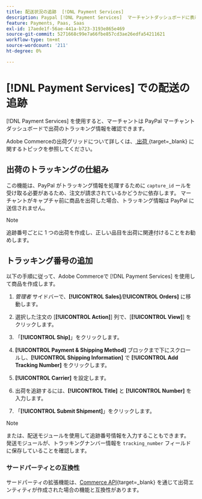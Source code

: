 ```yaml
---
title: 配送状況の追跡  [!DNL Payment Services]
description: Paypal [!DNL Payment Services]  マーチャントダッシュボードに表示される出荷およびトラッキング情報をカスタマイズします。
feature: Payments, Paas, Saas
exl-id: 17aede1f-56ae-441a-b723-3193e865e469
source-git-commit: 5271668c99e7a66fbe857cd3ae26edfa54211621
workflow-type: tm+mt
source-wordcount: '211'
ht-degree: 0%

---
```


# [!DNL Payment Services] での配送の追跡

[!DNL Payment Services] を使用すると、マーチャントは PayPal マーチャントダッシュボードで出荷のトラッキング情報を確認できます。

Adobe Commerceの出荷グリッドについて詳しくは、[ 出荷 ](https://experienceleague.adobe.com/en/docs/commerce-admin/stores-sales/order-management/shipments){target=_blank} に関するトピックを参照してください。

## 出荷のトラッキングの仕組み

この機能は、PayPal がトラッキング情報を処理するために `capture_id` ールを受け取る必要があるため、注文が請求されているかどうかに依存します。 マーチャントがキャプチャ前に商品を出荷した場合、トラッキング情報は PayPal に送信されません。

>[!NOTE]
>
> 追跡番号ごとに 1 つの出荷を作成し、正しい品目を出荷に関連付けることをお勧めします。

## トラッキング番号の追加

以下の手順に従って、Adobe Commerceで [!DNL Payment Services] を使用して商品を作成します。

1. _管理者_ サイドバーで、**[!UICONTROL Sales]**/**[!UICONTROL Orders]** に移動します。

1. 選択した注文の [**[!UICONTROL Action]**] 列で、[**[!UICONTROL View]**] をクリックします。

1. 「**[!UICONTROL Ship]**」をクリックします。

1. **[!UICONTROL Payment & Shipping Method]** ブロックまで下にスクロールし、**[!UICONTROL Shipping Information]** で **[!UICONTROL Add Tracking Number]** をクリックします。

1. **[!UICONTROL Carrier]** を設定します。

1. 出荷を追跡するには、**[!UICONTROL Title]** と **[!UICONTROL Number]** を入力します。

1. 「**[!UICONTROL Submit Shipment]**」をクリックします。

>[!NOTE]
>
> または、配送モジュールを使用して追跡番号情報を入力することもできます。 発送モジュールが、トラッキングナンバー情報を `tracking_number` フィールドに保存していることを確認します。

### サードパーティとの互換性

サードパーティの拡張機能は、[Commerce API](https://developer.adobe.com/commerce/webapi/rest/attributes/#ShipmentRepositoryInterface){target=_blank} を通じて出荷エンティティが作成された場合の機能と互換性があります。
